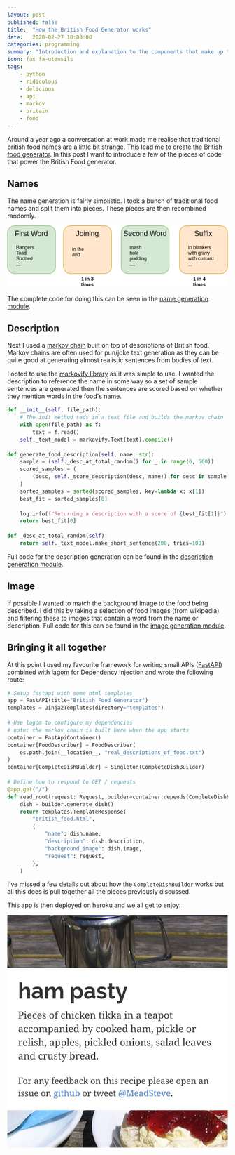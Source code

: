 ```yaml
---
layout: post
published: false
title:  "How the British Food Generator works"
date:   2020-02-27 10:00:00
categories: programming
summary: "Introduction and explanation to the components that make up the british food generator"
icon: fas fa-utensils
tags:
    - python
    - ridiculous
    - delicious
    - api
    - markov
    - britain
    - food
---
```


Around a year ago a conversation at work made me realise that traditional british 
food names are a little bit strange. This lead me to create the [British food generator][website-food-gen].
In this post I want to introduce a few of the pieces of code that power the
British Food generator.

## Names

The name generation is fairly simplistic. I took a bunch of traditional food names and
split them into pieces. These pieces are then recombined randomly.

![image of name components](/images/2020-02-20-british-food-generator/food_names.png)

The complete code for doing this can be seen in the [name generation module][module-name-generation].

## Description
Next I used a [markov chain][wiki-markov] built on top of descriptions of British food. Markov chains
are often used for pun/joke text generation as they can be quite good at generating
almost realistic sentences from bodies of text. 

I opted to use the [markovify library][library-markovify] as it was simple to use. 
I wanted the description to reference the name in some way so a set of sample sentences are generated 
then the sentences are scored based on whether they mention words in the food's name.

```python
def __init__(self, file_path):
    # The init method reds in a text file and builds the markov chain
    with open(file_path) as f:
        text = f.read()
    self._text_model = markovify.Text(text).compile()

def generate_food_description(self, name: str):
    sample = (self._desc_at_total_random() for _ in range(0, 500))
    scored_samples = (
        (desc, self._score_description(desc, name)) for desc in sample
    )
    sorted_samples = sorted(scored_samples, key=lambda x: x[1])
    best_fit = sorted_samples[0]

    log.info(f"Returning a description with a score of {best_fit[1]}")
    return best_fit[0]

def _desc_at_total_random(self):
    return self._text_model.make_short_sentence(200, tries=100)
```

Full code for the description generation can be found in the [description generation module][module-description-generation].

## Image
If possible I wanted to match the background image to the food being described.
I did this by taking a selection of food images (from wikipedia) and filtering
these to images that contain a word from the name or description. Full code
for this can be found in the [image generation module][module-image-generation].

## Bringing it all together
At this point I used my favourite framework for writing small APIs ([FastAPI][website-fastapi])
combined with [lagom][website-lagom] for Dependency injection and wrote the following route:
```python
# Setup fastapi with some html templates
app = FastAPI(title="British Food Generator")
templates = Jinja2Templates(directory="templates")

# Use lagom to configure my dependencies
# note: the markov chain is built here when the app starts
container = FastApiContainer()
container[FoodDescriber] = FoodDescriber(
    os.path.join(__location__, "real_descriptions_of_food.txt")
)
container[CompleteDishBuilder] = Singleton(CompleteDishBuilder)

# Define how to respond to GET / requests
@app.get("/")
def read_root(request: Request, builder=container.depends(CompleteDishBuilder)):
    dish = builder.generate_dish()
    return templates.TemplateResponse(
        "british_food.html",
        {
            "name": dish.name,
            "description": dish.description,
            "background_image": dish.image,
            "request": request,
        },
    )
```

I've missed a few details out about how the `CompleteDishBuilder` works but all
this does is pull together all the pieces previously discussed.

This app is then deployed on heroku and we all get to enjoy:

![example app output](/images/2020-02-20-british-food-generator/ham-pasty.jpg)

[website-food-gen]: https://british-food-generator.herokuapp.com
[website-fastapi]: https://fastapi.tiangolo.com/
[website-lagom]: https://github.com/meadsteve/lagom
[wiki-markov]: https://en.wikipedia.org/wiki/Markov_chain
[library-markovify]: https://github.com/jsvine/markovify
[module-name-generation]: https://github.com/meadsteve/british_food_generator/blob/de8ae5bec41c3c5479712844795aa1062b21f1c2/british_food_generator/name_generation.py
[module-description-generation]: https://github.com/meadsteve/british_food_generator/blob/c1ddba8de7bdc0101b5a4e5b7c9c6d2f97be3d42/british_food_generator/description_generation.py
[module-image-generation]: https://github.com/meadsteve/british_food_generator/blob/c1ddba8de7bdc0101b5a4e5b7c9c6d2f97be3d42/british_food_generator/image_generation.py